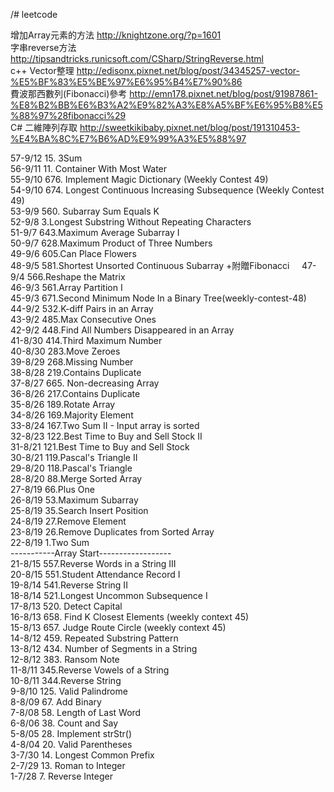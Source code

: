 /# leetcode

增加Array元素的方法 http://knightzone.org/?p=1601      
字串reverse方法 http://tipsandtricks.runicsoft.com/CSharp/StringReverse.html   
c++ Vector整理 http://edisonx.pixnet.net/blog/post/34345257-vector-%E5%BF%83%E5%BE%97%E6%95%B4%E7%90%86          
費波那西數列(Fibonacci)參考 http://emn178.pixnet.net/blog/post/91987861-%E8%B2%BB%E6%B3%A2%E9%82%A3%E8%A5%BF%E6%95%B8%E5%88%97%28fibonacci%29            
C# 二維陣列存取 http://sweetkikibaby.pixnet.net/blog/post/191310453-%E4%BA%8C%E7%B6%AD%E9%99%A3%E5%88%97

57-9/12 15. 3Sum             
56-9/11 11. Container With Most Water               
55-9/10 676. Implement Magic Dictionary (Weekly Contest 49)                
54-9/10 674. Longest Continuous Increasing Subsequence (Weekly Contest 49)       
53-9/9 560. Subarray Sum Equals K          
52-9/8 3.Longest Substring Without Repeating Characters  
51-9/7 643.Maximum Average Subarray I                 
50-9/7 628.Maximum Product of Three Numbers                 
49-9/6 605.Can Place Flowers               
48-9/5 581.Shortest Unsorted Continuous Subarray +附贈Fibonacci                       
47-9/4 566.Reshape the Matrix         
46-9/3 561.Array Partition I      
45-9/3 671.Second Minimum Node In a Binary Tree(weekly-contest-48)    
44-9/2 532.K-diff Pairs in an Array   
43-9/2 485.Max Consecutive Ones   
42-9/2 448.Find All Numbers Disappeared in an Array   
41-8/30 414.Third Maximum Number      
40-8/30 283.Move Zeroes    
39-8/29 268.Missing Number   
38-8/28 219.Contains Duplicate   
37-8/27 665. Non-decreasing Array     
36-8/26 217.Contains Duplicate    
35-8/26 189.Rotate Array     
34-8/26 169.Majority Element   
33-8/24 167.Two Sum II - Input array is sorted   
32-8/23 122.Best Time to Buy and Sell Stock II     
31-8/21 121.Best Time to Buy and Sell Stock      
30-8/21 119.Pascal's Triangle II     
29-8/20 118.Pascal's Triangle      
28-8/20 88.Merge Sorted Array   
27-8/19 66.Plus One     
26-8/19 53.Maximum Subarray   
25-8/19 35.Search Insert Position   
24-8/19 27.Remove Element   
23-8/19 26.Remove Duplicates from Sorted Array   
22-8/19 1.Two Sum   
-----------Array Start------------------      
21-8/15 557.Reverse Words in a String III   
20-8/15 551.Student Attendance Record I   
19-8/14	541.Reverse String II   
18-8/14 521.Longest Uncommon Subsequence I    
17-8/13 520. Detect Capital     
16-8/13 658. Find K Closest Elements (weekly context 45)      
15-8/13 657. Judge Route Circle (weekly context 45)      
14-8/12 459. Repeated Substring Pattern      
13-8/12 434. Number of Segments in a String     
12-8/12 383. Ransom Note      
11-8/11	345.Reverse Vowels of a String     
10-8/11	344.Reverse String         
9-8/10 125. Valid Palindrome     
8-8/09 67. Add Binary     
7-8/08 58. Length of Last Word     
6-8/06 38. Count and Say     
5-8/05 28. Implement strStr()     
4-8/04 20. Valid Parentheses     
3-7/30 14. Longest Common Prefix     
2-7/29 13. Roman to Integer     
1-7/28 7. Reverse Integer
